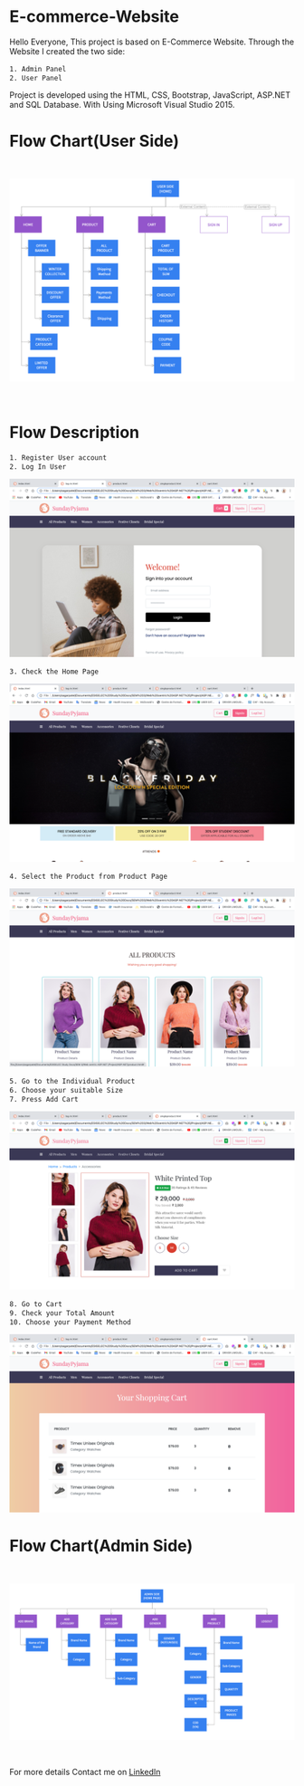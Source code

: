 # E-commerce-Website

Hello Everyone, This project is based on E-Commerce Website. Through the Website I created the two side: 
```
1. Admin Panel
2. User Panel
```
Project is developed using the HTML, CSS, Bootstrap, JavaScript, ASP.NET and SQL Database. With Using Microsoft Visual Studio 2015.

# Flow Chart(User Side)
<br>
<p align="center">
  <img src="docs/flow-chart-user-side.png">
</p>
<br>

# Flow Description
```
1. Register User account
2. Log In User
```
![packageFile](/docs/log-in.png)
```
3. Check the Home Page
```
![packageFile](/docs/index.png)
```
4. Select the Product from Product Page
```
![packageFile](/docs/productpage.png)
```
5. Go to the Individual Product
6. Choose your suitable Size
7. Press Add Cart
```
![packageFile](/docs/singleproduct.png)
```
8. Go to Cart
9. Check your Total Amount
10. Choose your Payment Method
```
![packageFile](/docs/cartpage.png)

# Flow Chart(Admin Side)
<br>
<p align="center">
  <img src="docs/flow-chart-admin-side.png">
</p>
<br>

For more details Contact me on [LinkedIn](https://www.linkedin.com/in/sagarkumar-limbasiya-9930a8188/)

